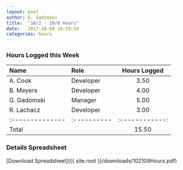 ```yaml
---
layout: post
author: G. Gadomski
title:  "10/2 - 10/8 Hours"
date:   2017-10-09 10:59:59
categories: hours
---
```


### Hours Logged this Week

| Name          | Role      | Hours Logged |
|:--------------|:----------|:------------:|
| A. Cook       | Developer | 3.50         |
| B. Meyers     | Developer | 4.00         |
| G. Gadomski   | Manager   | 5.00         |
| R. Lachacz    | Developer | 3.00         |
|:--------------|:----------|:------------:|
| Total         |           | 15.50        |



### Details Spreadsheet
[Download Spreadsheet]({{ site.root }}/downloads/102108Hours.pdf)